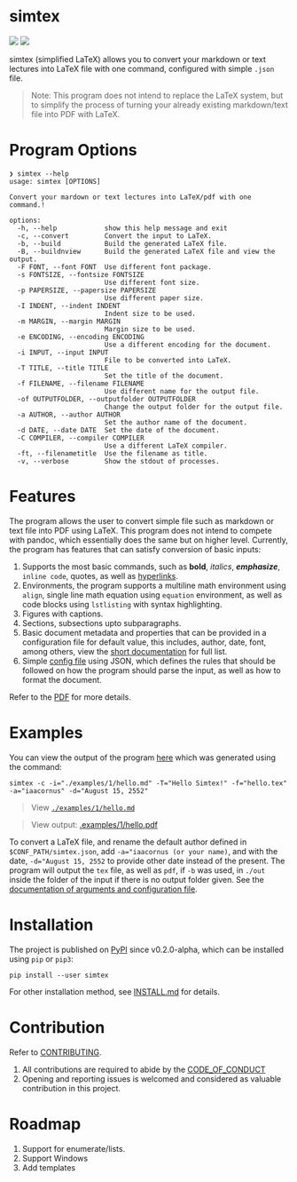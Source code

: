 # simtex

![](https://api.codiga.io/project/34276/score/svg)
![](https://github.com/iaacornus/simtex/actions/workflows/pytest.yaml/badge.svg)

simtex (simplified LaTeX) allows you to convert your markdown or text lectures
into LaTeX file with one command, configured with simple `.json` file.

> Note: This program does not intend to replace the LaTeX system, but to
simplify the process of turning your already existing markdown/text file
into PDF with LaTeX.

# Program Options

```
❯ simtex --help
usage: simtex [OPTIONS]

Convert your mardown or text lectures into LaTeX/pdf with one command.!

options:
  -h, --help            show this help message and exit
  -c, --convert         Convert the input to LaTeX.
  -b, --build           Build the generated LaTeX file.
  -B, --buildnview      Build the generated LaTeX file and view the output.
  -F FONT, --font FONT  Use different font package.
  -s FONTSIZE, --fontsize FONTSIZE
                        Use different font size.
  -p PAPERSIZE, --papersize PAPERSIZE
                        Use different paper size.
  -I INDENT, --indent INDENT
                        Indent size to be used.
  -m MARGIN, --margin MARGIN
                        Margin size to be used.
  -e ENCODING, --encoding ENCODING
                        Use a different encoding for the document.
  -i INPUT, --input INPUT
                        File to be converted into LaTeX.
  -T TITLE, --title TITLE
                        Set the title of the document.
  -f FILENAME, --filename FILENAME
                        Use different name for the output file.
  -of OUTPUTFOLDER, --outputfolder OUTPUTFOLDER
                        Change the output folder for the output file.
  -a AUTHOR, --author AUTHOR
                        Set the author name of the document.
  -d DATE, --date DATE  Set the date of the document.
  -C COMPILER, --compiler COMPILER
                        Use a different LaTeX compiler.
  -ft, --filenametitle  Use the filename as title.
  -v, --verbose         Show the stdout of processes.
```

# Features

The program allows the user to convert simple file such as markdown or text
file into PDF using LaTeX. This program does not intend to compete with pandoc,
which essentially does the same but on higher level. Currently, the program
has features that can satisfy conversion of basic inputs:

1. Supports the most basic commands, such as **bold**, _italics_,
**_emphasize_**, `inline code`, quotes, as well as [hyperlinks](hyperlinks).
2. Environments, the program supports a multiline math environment using
`align`, single line math equation using `equation` environment, as well as
code blocks using `lstlisting` with syntax highlighting.
3. Figures with captions.
4. Sections, subsections upto subparagraphs.
5. Basic document metadata and properties that can be provided in a
configuration file for default value, this includes, author, date, font, among
others, view the [short documentation](./examples/config/README.md) for full
list.
6. Simple [config file](./examples/config/simtex.json) using JSON, which
defines the rules that should be followed on how the program should parse the
input, as well as how to format the document.

Refer to the [PDF](./examples/1/out/hello.pdf) for more details.

# Examples

You can view the output of the program [here](./examples/1/out/hello.pdf) which was
generated using the command:

```
simtex -c -i="./examples/1/hello.md" -T="Hello Simtex!" -f="hello.tex" -a="iaacornus" -d="August 15, 2552"
```

> View [`./examples/1/hello.md`](./examples/1/example.md)

> View output: [.examples/1/hello.pdf](./examples/1/out/hello.pdf)

To convert a LaTeX file, and rename the default author defined in
`$CONF_PATH/simtex.json`, add `-a="iaacornus (or your name)`, and with the
date, `-d="August 15, 2552` to provide other date instead of the present. The
program will output the `tex` file, as well as `pdf`, if `-b` was used, in `./out`
inside the folder of the input if there is no output folder given. See the
[documentation of arguments and configuration file](./examples/config/README.md).

# Installation

The project is published on [PyPI](https://pypi.org/project/simtex/) since v0.2.0-alpha,
which can be installed using `pip` or `pip3`:

```
pip install --user simtex
```

For other installation method, see [INSTALL.md](INSTALL.md) for details.

# Contribution

Refer to [CONTRIBUTING](CONTRIBUTING.md).

1. All contributions are required to abide by the [CODE_OF_CONDUCT](CODE_OF_CONDUCT.md)
2. Opening and reporting issues is welcomed and considered as valuable contribution in this project.

# Roadmap

1. Support for enumerate/lists.
2. Support Windows
3. Add templates
